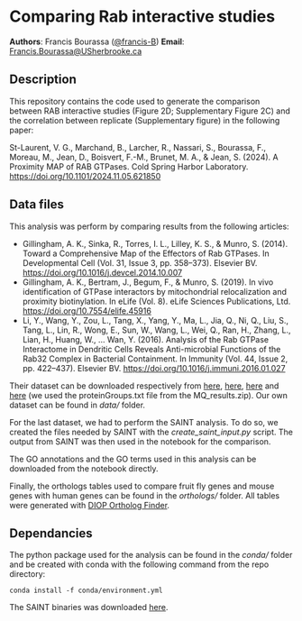 # Comparing Rab interactive studies

 __Authors__: Francis Bourassa ([@francis-B](https://github.com/Francis-B))
 __Email__: <Francis.Bourassa@USherbrooke.ca>

## Description

This repository contains the code used to generate the comparison between RAB interactive studies (Figure 2D; Supplementary Figure 2C) and the correlation between replicate (Supplementary figure) in the following paper:

St-Laurent, V. G., Marchand, B., Larcher, R., Nassari, S., Bourassa, F., Moreau, M., Jean, D., Boisvert, F.-M., Brunet, M. A., & Jean, S. (2024). A Proximity MAP of RAB GTPases. Cold Spring Harbor Laboratory. https://doi.org/10.1101/2024.11.05.621850

## Data files

This analysis was perform by comparing results from the following articles:

- Gillingham, A. K., Sinka, R., Torres, I. L., Lilley, K. S., & Munro, S. (2014). Toward a Comprehensive Map of the Effectors of Rab GTPases. In Developmental Cell (Vol. 31, Issue 3, pp. 358–373). Elsevier BV. https://doi.org/10.1016/j.devcel.2014.10.007
- Gillingham, A. K., Bertram, J., Begum, F., & Munro, S. (2019). In vivo identification of GTPase interactors by mitochondrial relocalization and proximity biotinylation. In eLife (Vol. 8). eLife Sciences Publications, Ltd. https://doi.org/10.7554/elife.45916
- Li, Y., Wang, Y., Zou, L., Tang, X., Yang, Y., Ma, L., Jia, Q., Ni, Q., Liu, S., Tang, L., Lin, R., Wong, E., Sun, W., Wang, L., Wei, Q., Ran, H., Zhang, L., Lian, H., Huang, W., … Wan, Y. (2016). Analysis of the Rab GTPase Interactome in Dendritic Cells Reveals Anti-microbial Functions of the Rab32 Complex in Bacterial Containment. In Immunity (Vol. 44, Issue 2, pp. 422–437). Elsevier BV. https://doi.org/10.1016/j.immuni.2016.01.027

Their dataset can be downloaded respectively from [here](https://www.cell.com/cms/10.1016/j.immuni.2016.01.027/attachment/ac9eee8d-37fa-4d8e-aa0f-636470ed5d7c/mmc3.xlsx), [here](https://www.cell.com/cms/10.1016/j.devcel.2014.10.007/attachment/9420b819-9a34-4822-a7a2-4f85947a86b5/mmc2.xlsx), [here](https://elifesciences.org/download/aHR0cHM6Ly9jZG4uZWxpZmVzY2llbmNlcy5vcmcvYXJ0aWNsZXMvNDU5MTYvZWxpZmUtNDU5MTYtc3VwcDEtdjIueGxzeA--/elife-45916-supp1-v2.xlsx?_hash=D3fefhHVjzBuU7dNfqq4KGGBSPWLnXUZHOgodgNLmtE%3D) and [here](https://www.ebi.ac.uk/pride/archive/projects/PXD033693) (we used the proteinGroups.txt file from the MQ_results.zip). Our own dataset can be found in *data/* folder.

For the last dataset, we had to perform the SAINT analysis. To do so, we created the files needed by SAINT with the *create_saint_input.py* script. The output from SAINT was then used in the notebook for the comparison.

The GO annotations and the GO terms used in this analysis can be downloaded from the notebook directly.

Finally, the orthologs tables used to compare fruit fly genes and mouse genes with human genes can be found in the *orthologs/* folder. All tables were generated with [DIOP Ortholog Finder](https://www.flyrnai.org/cgi-bin/DRSC_orthologs.pl).

## Dependancies

The python package used for the analysis can be found in the *conda/* folder and be created with conda with the following command from the repo directory:

```{bash}
conda install -f conda/environment.yml
```
The SAINT binaries was downloaded [here](https://sourceforge.net/projects/saint-apms/files/SAINTexpress_v3.6.1__2015-05-03.zip/download).
